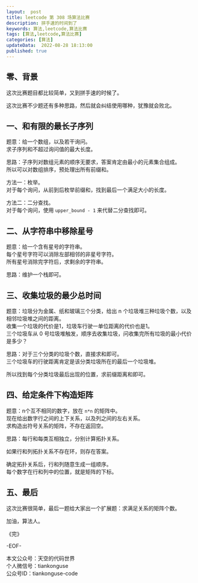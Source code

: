 ```yaml
---   
layout:  post  
title: leetcode 第 308 场算法比赛
description: 拼手速的时间到了  
keywords: 算法,leetcode,算法比赛  
tags: [算法,leetcode,算法比赛]    
categories: [算法]  
updateData:  2022-08-28 18:13:00  
published: true  
---  
```



## 零、背景  


这次比赛题目都比较简单，又到拼手速的时候了。  


这次比赛不少题还有多种思路，然后就会纠结使用哪种，犹豫就会败北。  


## 一、和有限的最长子序列  


题意：给一个数组，以及若干询问。  
求子序列和不超过询问值的最大长度。  


思路：子序列对数组元素的顺序无要求，答案肯定由最小的元素集合组成。  
所以可以对数组排序，预处理出所有前缀和。  



方法一：枚举。  
对于每个询问，从前到后枚举前缀和，找到最后一个满足大小的长度。  


方法二：二分查找。  
对于每个询问，使用 `upper_bound - 1` 来代替二分查找即可。  


## 二、从字符串中移除星号  


题意：给一个含有星号的字符串。  
每个星号字符可以消除左部相邻的非星号字符。  
所有星号消除完字符后，求剩余的字符串。  


思路：维护一个栈即可。  


## 三、收集垃圾的最少总时间  


题意：垃圾分为金属、纸和玻璃三个分类，给出 n 个垃圾堆三种垃圾个数，以及相邻垃圾堆之间的距离。  
收集一个垃圾的代价是1，垃圾车行驶一单位距离的代价也是1。  
三个垃圾车从 0 号垃圾堆触发，顺序去收集垃圾，问收集完所有垃圾的最小代价是多少？  


思路：对于三个分类的垃圾个数，直接求和即可。  
三个垃圾车的行驶距离肯定是该分类垃圾所在的最后一个垃圾堆。  


所以找到每个分类垃圾最后出现的位置，求前缀距离和即可。  


## 四、给定条件下构造矩阵  


题意：n个互不相同的数字，放在 `n*n` 的矩阵中。  
现在给出数字行之间的上下关系，以及列之间的左右关系。  
求构造出符号关系的矩阵，不存在返回空。  


思路：每行和每类互相独立，分别计算拓扑关系。  


如果行和列拓扑关系不存在环，则存在答案。  


确定拓扑关系后，行和列随意生成一组顺序。  
每个数字在行和列中的位置，就是矩阵的下标。  



## 五、最后  


这次比赛很简单，最后一题给大家出一个扩展题：求满足关系的矩阵个数。  




加油，算法人。  


《完》  


-EOF-  



本文公众号：天空的代码世界  
个人微信号：tiankonguse  
公众号ID：tiankonguse-code  
  

